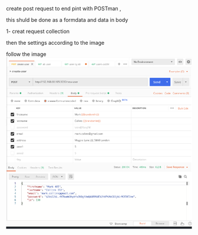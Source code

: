 create post request to end pint with POSTman , 

this shuld be done as a formdata and data in body

1- creat request collection 

then the settings according to the image

follow the image
![*POSTMAN from data post](/postman-img/postman-post-formdata-setting.png)
